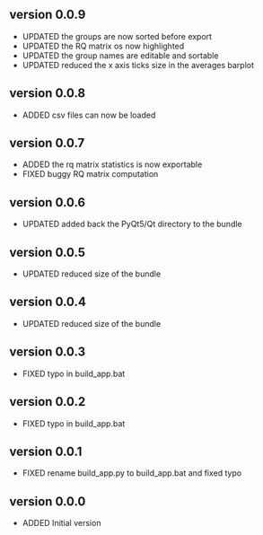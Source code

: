 version 0.0.9
--------------
* UPDATED the groups are now sorted before export
* UPDATED the RQ matrix os now highlighted
* UPDATED the group names are editable and sortable
* UPDATED reduced the x axis ticks size in the averages barplot

version 0.0.8
--------------
* ADDED   csv files can now be loaded

version 0.0.7
--------------
* ADDED   the rq matrix statistics is now exportable
* FIXED   buggy RQ matrix computation

version 0.0.6
--------------
* UPDATED added back the PyQt5/Qt directory to the bundle

version 0.0.5
--------------
* UPDATED reduced size of the bundle

version 0.0.4
--------------
* UPDATED reduced size of the bundle

version 0.0.3
--------------
* FIXED   typo in build_app.bat

version 0.0.2
--------------
* FIXED   typo in build_app.bat

version 0.0.1
--------------
* FIXED   rename build_app.py to build_app.bat and fixed typo

version 0.0.0
--------------
* ADDED   Initial version
